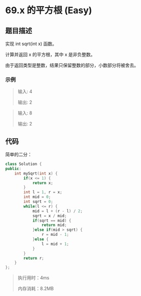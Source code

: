 # 69.x 的平方根 (Easy)

## 题目描述

实现 int sqrt(int x) 函数。

计算并返回 x 的平方根，其中 x 是非负整数。

由于返回类型是整数，结果只保留整数的部分，小数部分将被舍去。

### 示例

> 输入: 4
> 
> 输出: 2

> 输入: 8
> 
> 输出: 2

## 代码

简单的二分：

```c++
class Solution {
public:
    int mySqrt(int x) {
        if(x <= 1) {
            return x;
        }
        int l = 1, r = x;
        int mid = 0;
        int sqrt = 0;
        while(l <= r) {
            mid = l + (r - l) / 2;
            sqrt = x / mid;
            if(sqrt == mid) {
                return mid;
            }else if(mid > sqrt) {
                r = mid - 1;
            }else {
                l = mid + 1;
            }
        }
        return r;
    }
};
```

> 执行用时：4ms
>
> 内存消耗：8.2MB
